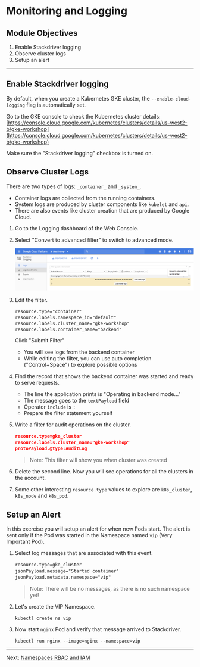 # Monitoring and Logging

## Module Objectives

1. Enable Stackdriver logging
1. Observe cluster logs
1. Setup an alert

---

## Enable Stackdriver logging

By default, when you create a Kubernetes GKE cluster, the `--enable-cloud-logging` flag is automatically set.

Go to the GKE console to check the Kubernetes cluster details: [https://console.cloud.google.com/kubernetes/clusters/details/us-west2-b/gke-workshop](https://console.cloud.google.com/kubernetes/clusters/details/us-west2-b/gke-workshop)

Make sure the "Stackdriver logging" checkbox is turned on.

## Observe Cluster Logs

There are two types of logs: `_container_` and `_system_`.

  * Container logs are collected from the running containers.
  * System logs are produced by cluster components like `kubelet` and `api`.
  * There are also events like cluster creation that are produced by Google Cloud.

1. Go to the Logging dashboard of the Web Console.

1. Select "Convert to advanced filter" to switch to advanced mode.

    ![Advanced filter](img/logging-advanced-filter.png)

1. Edit the filter.

    ```shell
    resource.type="container"
    resource.labels.namespace_id="default"
    resource.labels.cluster_name="gke-workshop"
    resource.labels.container_name="backend"
    ```

    Click "Submit Filter"

    * You will see logs from the backend container
    * While editing the filter, you can use auto completion ("Control+Space") to explore possible options

1. Find the record that shows the backend container was started and ready to serve requests.

    * The line the application prints is "Operating in backend mode..."
    * The message goes to the `textPayload` field
    * Operator `include` is `:`
    * Prepare the filter statement yourself

1. Write a filter for audit operations on the cluster.

    ```json
    resource.type=gke_cluster
    resource.labels.cluster_name="gke-workshop"
    protoPayload.@type:AuditLog
    ```

    > Note: This filter will show you when cluster was created

1. Delete the second line. Now you will see operations for all the clusters in the account.

1. Some other interesting `resource.type` values to explore are `k8s_cluster`, `k8s_node` and `k8s_pod`.

## Setup an Alert

In this exercise you will setup an alert for when new Pods start. The alert is sent only if the Pod was started in the Namespace named `vip` (Very Important Pod).

1. Select log messages that are associated with this event.

    ```txt
    resource.type=gke_cluster
    jsonPayload.message="Started container"
    jsonPayload.metadata.namespace="vip"
    ```

    > Note: There will be no messages, as there is no such namespace yet!

1. Let's create the VIP Namespace.

    ```shell
    kubectl create ns vip
    ```

1. Now start `nginx` Pod and verify that message arrived to Stackdriver.

    ```shell
    kubectl run nginx --image=nginx --namespace=vip
    ```

---

Next: [Namespaces RBAC and IAM](12-namespaces-rbac.md)
